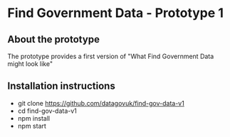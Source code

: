 # Find Government Data - Prototype 1

## About the prototype 

The prototype provides a first version of "What Find Government Data might look like"


## Installation instructions

- git clone https://github.com/datagovuk/find-gov-data-v1
- cd find-gov-data-v1
- npm install
- npm start

